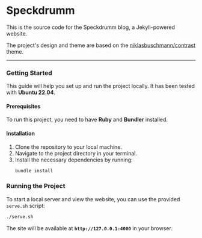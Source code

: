 # Speckdrumm

This is the source code for the Speckdrumm blog, a Jekyll-powered website.

The project's design and theme are based on the [niklasbuschmann/contrast](https://github.com/niklasbuschmann/contrast) theme.

---

### Getting Started

This guide will help you set up and run the project locally. It has been tested with **Ubuntu 22.04**.

#### Prerequisites

To run this project, you need to have **Ruby** and **Bundler** installed.

#### Installation

1.  Clone the repository to your local machine.
2.  Navigate to the project directory in your terminal.
3.  Install the necessary dependencies by running:
    ```bash
    bundle install
    ```

### Running the Project

To start a local server and view the website, you can use the provided `serve.sh` script:
```bash
./serve.sh
```
The site will be available at **`http://127.0.0.1:4000`** in your browser.